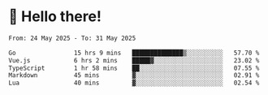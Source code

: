 # 👋 Hello there!

<!--START_SECTION:waka-->

```txt
From: 24 May 2025 - To: 31 May 2025

Go                15 hrs 9 mins   ██████████████▒░░░░░░░░░░   57.70 %
Vue.js            6 hrs 2 mins    █████▓░░░░░░░░░░░░░░░░░░░   23.02 %
TypeScript        1 hr 58 mins    ██░░░░░░░░░░░░░░░░░░░░░░░   07.55 %
Markdown          45 mins         ▓░░░░░░░░░░░░░░░░░░░░░░░░   02.91 %
Lua               40 mins         ▓░░░░░░░░░░░░░░░░░░░░░░░░   02.54 %
```

<!--END_SECTION:waka-->
